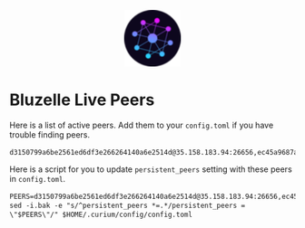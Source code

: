 <p align="center">
  <img height="100" height="auto" src="https://raw.githubusercontent.com/Nodeist/Kurulumlar/main/logos/bluzelle.png">
</p>


# Bluzelle Live Peers
Here is a list of active peers. Add them to your `config.toml` if you have trouble finding peers.
```
d3150799a6be2561ed6df3e266264140a6e2514d@35.158.183.94:26656,ec45a9687a7aa8c3aeebe1d135d255c450e5ad02@13.57.179.7:26656,ecec40366517cafc9db0b638ebab28ad6344a2f4@18.143.156.117:26656
```

Here is a script for you to update `persistent_peers` setting with these peers in `config.toml`.

```
PEERS=d3150799a6be2561ed6df3e266264140a6e2514d@35.158.183.94:26656,ec45a9687a7aa8c3aeebe1d135d255c450e5ad02@13.57.179.7:26656,ecec40366517cafc9db0b638ebab28ad6344a2f4@18.143.156.117:26656
sed -i.bak -e "s/^persistent_peers *=.*/persistent_peers = \"$PEERS\"/" $HOME/.curium/config/config.toml
```
